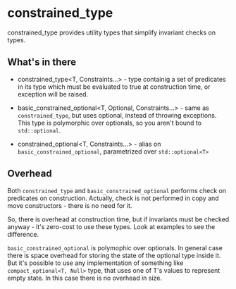 # constrained_type

constrained_type provides utility types that simplify invariant checks on types.

## What's in there

- constrained_type<T, Constraints...> - type containig a set of predicates in its type which must be evaluated to true at construction time, or exception will be raised.

- basic_constrained_optional<T, Optional, Constraints...> - same as `constrained_type`, but uses optional, instead of throwing exceptions. This type is polymorphic over optionals, so you aren't bound to `std::optional`.

- constrained_optional<T, Constraints...> - alias on `basic_constrained_optional`, parametrized over `std::optional<T>`

## Overhead

Both `constrained_type` and `basic_constrained_optional` performs check on predicates on construction. Actually, check is not performed in copy and move constructors - there is no need for it.

So, there is overhead at construction time, but if invariants must be checked anyway - it's zero-cost to use these types. Look at examples to see the difference.

`basic_constrained_optional` is polymophic over optionals. In general case there is space overhead for storing the state of the optional type inside it. But it's possible to use any implementation of something like `compact_optional<T, Null>` type, that uses one of T's values to represent empty state. In this case there is no overhead in size.
